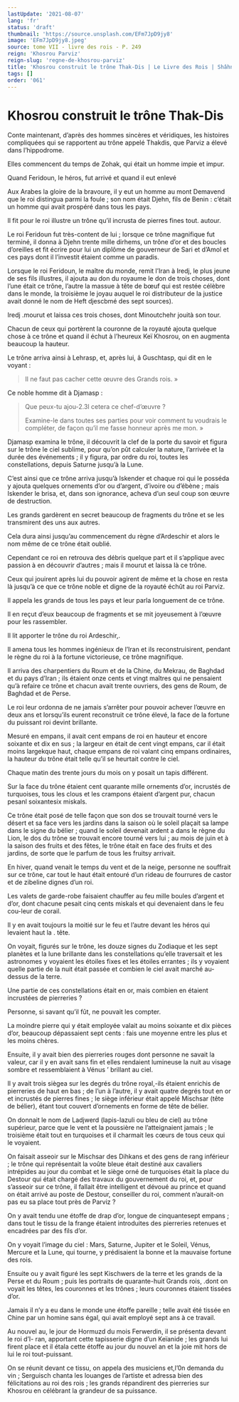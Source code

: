```yaml
---
lastUpdate: '2021-08-07'
lang: 'fr'
status: 'draft'
thumbnail: 'https://source.unsplash.com/EFm7JpD9jy8'
image: 'EFm7JpD9jy8.jpeg'
source: tome VII - livre des rois - P. 249
reign: 'Khosrou Parviz'
reign-slug: 'regne-de-khosrou-parviz'
title: 'Khosrou construit le trône Thak-Dis | Le Livre des Rois | Shâhnâmeh'
tags: []
order: '061'
---
```


<!-- LTeX: language=fr -->

# Khosrou construit le trône Thak-Dis

Conte maintenant, d’après des hommes sincères et véridiques, les histoires compliquées qui se rapportent au trône appelé Thakdis, que Parviz a élevé dans l’hippodrome.

Elles commencent du temps de Zohak, qui était un homme impie et impur.

Quand Feridoun, le héros, fut arrivé et quand il eut enlevé

Aux Arabes la gloire de la bravoure, il y eut un homme au mont Demavend que le roi distingua parmi la foule ; son nom était Djehn, fils de Benin : c’était un homme qui avait prospéré dans tous les pays.

Il fit pour le roi illustre un trône qu’il incrusta de pierres fines tout. autour.

Le roi Feridoun fut très-content de lui ; lorsque ce trône magnifique fut terminé, il donna à Djehn trente mille dirhems, un trône d’or et des boucles d’oreilles et fit écrire pour lui un diplôme de gouverneur de Sari et d’Amol et ces pays dont il l’investit étaient comme un paradis.

Lorsque le roi Feridoun, le maître du monde, remit l’Iran à Iredj, le plus jeune de ses fils illustres, il ajouta au don du royaume le don de trois choses, dont l’une était ce trône, l’autre la massue à tête de bœuf qui est restée célèbre dans le monde, la troisième le joyau auquel le roi distributeur de la justice avait donné le nom de Heft djescbmé des sept sources).

Iredj .mourut et laissa ces trois choses, dont Minoutchehr jouità son tour.

Chacun de ceux qui portèrent la couronne de la royauté ajouta quelque chose à ce trône et quand il échut à l’heureux Keï Khosrou, on en augmenta beaucoup la hauteur.

Le trône arriva ainsi à Lehrasp, et, après lui, â Guschtasp, qui dit en le voyant :

> Il ne faut pas cacher cette œuvre des Grands rois. »

Ce noble homme dit à Djamasp :

> Que peux-tu ajou-2.3l cetera ce chef-d’œuvre ?
>
> Examine-le dans toutes ses parties pour voir comment tu voudrais le compléter, de façon qu’il me fasse honneur après me mon. »

Djamasp examina le trône, il découvrit la clef de la porte du savoir et figura sur le trône le ciel sublime, pour qu’on pût calculer la nature, l’arrivée et la durée des événements ; il y figura, par ordre du roi, toutes les constellations, depuis Saturne jusqu’à la Lune.

C’est ainsi que ce trône arriva jusqu’à Iskender et chaque roi qui le posséda y ajouta quelques ornements d’or ou d’argent, d’ivoire ou d’ébène ; mais Iskender le brisa, et, dans son ignorance, acheva d’un seul coup son œuvre de destruction.

Les grands gardèrent en secret beaucoup de fragments du trône et se les transmirent des uns aux autres.

Cela dura ainsi jusqu’au commencement du règne d’Ardeschir et alors le nom même de ce trône était oublié.

Cependant ce roi en retrouva des débris quelque part et il s’applique avec passion à en découvrir d’autres ; mais il mourut et laissa là ce trône.

Ceux qui jouirent après lui du pouvoir agirent de même et la chose en resta là jusqu’à ce que ce trône noble et digne de la royauté échût au roi Parviz.

Il appela les grands de tous les pays et leur parla longuement de ce trône.

Il en reçut d’eux beaucoup de fragments et se mit joyeusement à l’œuvre pour les rassembler.

Il lit apporter le trône du roi Ardeschir,.

Il amena tous les hommes ingénieux de l’Iran et ils reconstruisirent, pendant le règne du roi à la fortune victorieuse, ce trône magnifique.

Il arriva des charpentiers du Roum et de la Chine, du Mekrau, de Baghdad et du pays d’Iran ; ils étaient onze cents et vingt maîtres qui ne pensaient qu’à refaire ce trône et chacun avait trente ouvriers, des gens de Roum, de Baghdad et de Perse.

Le roi leur ordonna de ne jamais s’arrêter pour pouvoir achever l’œuvre en deux ans et lorsqu’ils eurent reconstruit ce trône élevé, la face de la fortune du puissant roi devint brillante.

Mesuré en empans, il avait cent empans de roi en hauteur et encore soixante et dix en sus ; la largeur en était de cent vingt empans, car il était moins largekque haut, chaque empans de roi valant cinq empans ordinaires, la hauteur du trône était telle qu’il se heurtait contre le ciel.

Chaque matin des trente jours du mois on y posait un tapis différent.

Sur la face du trône étaient cent quarante mille ornements d’or, incrustés de turquoises, tous les clous et les crampons étaient d’argent pur, chacun pesanl soixantesix miskals.

Ce trône était posé de telle façon que son dos se trouvait tourné vers le désert et sa face vers les jardins dans la saison où le soleil plaçait sa lampe dans le signe du bélier ; quand le soleil devenait ardent a dans le règne du Lion, le dos du trône se trouvait encore tourné vers lui ; au mois de juin et à la saison des fruits et des fêtes, le trône était en face des fruits et des jardins, de sorte que le parfum de tous les fruitsy arrivait.

En hiver, quand venait le temps du vent et de la neige, personne ne souffrait sur ce trône, car tout le haut était entouré d’un rideau de fourrures de castor et de zibeline dignes d’un roi.

Les valets de garde-robe faisaient chauffer au feu mille boules d’argent et d’or, dont chacune pesait cinq cents miskals et qui devenaient dans le feu cou-leur de corail.

Il y en avait toujours la moitié sur le feu et l’autre devant les héros qui levaient haut la . tête.

On voyait, figurés sur le trône, les douze signes du Zodiaque et les sept planètes et la lune brillante dans les constellations qu’elle traversait et les astronomes y voyaient les étoiles fixes et les étoiles errantes ; ils y voyaient quelle partie de la nuit était passée et combien le ciel avait marché au-dessus de la terre.

Une partie de ces constellations était en or, mais combien en étaient incrustées de pierreries ?

Personne, si savant qu’il fût, ne pouvait les compter.

La moindre pierre qui y était employée valait au moins soixante et dix pièces d’or, beaucoup dépassaient sept cents : fais une moyenne entre les plus et les moins chères.

Ensuite, il y avait bien des pierreries rouges dont personne ne savait la valeur, car il y en avait sans fin et elles rendaient lumineuse la nuit au visage sombre et ressemblaient à Vénus ’ brillant au ciel.

Il y avait trois siègea sur les degrés du trône royal,-ils étaient enrichis de pierreries de haut en bas ; de l’un à l’autre, il y avait quatre degrés tout en or et incrustés de pierres fines ; le siège inférieur était appelé Mischsar (tête de bélier), étant tout couvert d’ornements en forme de tête de bélier.

On donnait le nom de Ladjwerd (lapis-lazuli ou bleu de ciel) au trône supérieur, parce que le vent et la poussière ne l’atteignaient jamais ; le troisième était tout en turquoises et il charmait les cœurs de tous ceux qui le voyaient.

On faisait asseoir sur le Mischsar des Dihkans et des gens de rang inférieur ; le trône qui représentait la voûte bleue était destiné aux cavaliers intrépides au jour du combat et le siège orné de turquoises était la place du Destour qui était chargé des travaux du gouvernement du roi, et, pour s’asseoir sur ce trône, il fallait être intelligent et dévoué au prince et quand on était arrivé au poste de Destour, conseiller du roi, comment n’aurait-on pas eu sa place tout près de Parviz ?

On y avait tendu une étoffe de drap d’or, longue de cinquantesept empans ; dans tout le tissu de la frange étaient introduites des pierreries retenues et encadrées par des fils d’or.

On y voyait l’image du ciel : Mars, Saturne, Jupiter et le Soleil, Vénus, Mercure et la Lune, qui tourne, y prédisaient la bonne et la mauvaise fortune des rois.

Ensuite ou y avait figuré les sept Kischwers de la terre et les grands de la Perse et du Roum ; puis les portraits de quarante-huit Grands rois, .dont on voyait les têtes, les couronnes et les trônes ; leurs couronnes étaient tissées d’or.

Jamais il n’y a eu dans le monde une étoffe pareille ; telle avait été tissée en Chine par un homine sans égal, qui avait employé sept ans à ce travail.

Au nouvel au, le jour de Hormuzd du mois Ferwerdin, il se présenta devant le roi d’I-
ran, apportant cette tapisserie digne d’un Keïanide ; les grands lui firent place et il étala cette étoffe au jour du nouvel an et la joie mit hors de lui le roi tout-puissant.

On se réunit devant ce tissu, on appela des musiciens et,l’0n demanda du vin ; Serguisch chanta les louanges de l’artiste et adressa bien des félicitations au roi des rois ; les grands répandirent des pierreries sur Khosrou en célébrant la grandeur de sa puissance.
